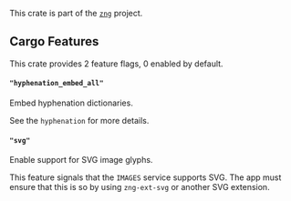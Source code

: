 <!--do doc --readme header-->
This crate is part of the [`zng`](https://github.com/zng-ui/zng?tab=readme-ov-file#crates) project.


<!--do doc --readme features-->
## Cargo Features

This crate provides 2 feature flags, 0 enabled by default.

#### `"hyphenation_embed_all"`
Embed hyphenation dictionaries.

See the `hyphenation` for more details.

#### `"svg"`
Enable support for SVG image glyphs.

This feature signals that the `IMAGES` service supports SVG. The app must ensure that this is so by
using `zng-ext-svg` or another SVG extension.

<!--do doc --readme #SECTION-END-->


